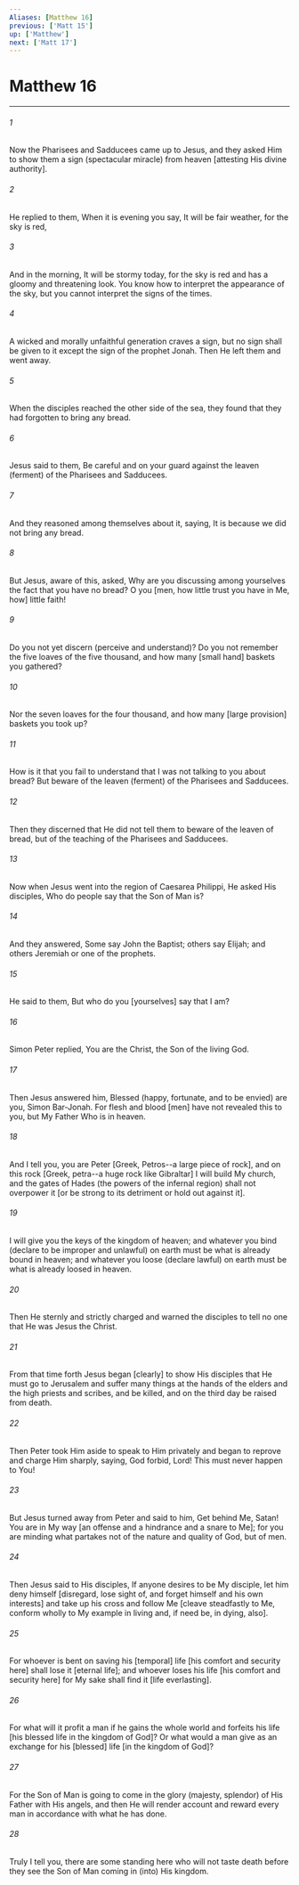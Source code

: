 ```yaml
---
Aliases: [Matthew 16]
previous: ['Matt 15']
up: ['Matthew']
next: ['Matt 17']
---
```

# Matthew 16

***














###### 1 






Now the Pharisees and Sadducees came up to Jesus, and they asked Him to show them a sign (spectacular miracle) from heaven [attesting His divine authority]. 













###### 2 






He replied to them, When it is evening you say, It will be fair weather, for the sky is red, 













###### 3 






And in the morning, It will be stormy today, for the sky is red and has a gloomy and threatening look. You know how to interpret the appearance of the sky, but you cannot interpret the signs of the times. 













###### 4 






A wicked and morally unfaithful generation craves a sign, but no sign shall be given to it except the sign of the prophet Jonah. Then He left them and went away. 













###### 5 






When the disciples reached the other side of the sea, they found that they had forgotten to bring any bread. 













###### 6 






Jesus said to them, Be careful and on your guard against the leaven (ferment) of the Pharisees and Sadducees. 













###### 7 






And they reasoned among themselves about it, saying, It is because we did not bring any bread. 













###### 8 






But Jesus, aware of this, asked, Why are you discussing among yourselves the fact that you have no bread? O you [men, how little trust you have in Me, how] little faith! 













###### 9 






Do you not yet discern (perceive and understand)? Do you not remember the five loaves of the five thousand, and how many [small hand] baskets you gathered? 













###### 10 






Nor the seven loaves for the four thousand, and how many [large provision] baskets you took up? 













###### 11 






How is it that you fail to understand that I was not talking to you about bread? But beware of the leaven (ferment) of the Pharisees and Sadducees. 













###### 12 






Then they discerned that He did not tell them to beware of the leaven of bread, but of the teaching of the Pharisees and Sadducees. 













###### 13 






Now when Jesus went into the region of Caesarea Philippi, He asked His disciples, Who do people say that the Son of Man is? 













###### 14 






And they answered, Some say John the Baptist; others say Elijah; and others Jeremiah or one of the prophets. 













###### 15 






He said to them, But who do you [yourselves] say that I am? 













###### 16 






Simon Peter replied, You are the Christ, the Son of the living God. 













###### 17 






Then Jesus answered him, Blessed (happy, fortunate, and to be envied) are you, Simon Bar-Jonah. For flesh and blood [men] have not revealed this to you, but My Father Who is in heaven. 













###### 18 






And I tell you, you are Peter [Greek, Petros--a large piece of rock], and on this rock [Greek, petra--a huge rock like Gibraltar] I will build My church, and the gates of Hades (the powers of the infernal region) shall not overpower it [or be strong to its detriment or hold out against it]. 













###### 19 






I will give you the keys of the kingdom of heaven; and whatever you bind (declare to be improper and unlawful) on earth must be what is already bound in heaven; and whatever you loose (declare lawful) on earth must be what is already loosed in heaven. 













###### 20 






Then He sternly and strictly charged and warned the disciples to tell no one that He was Jesus the Christ. 













###### 21 






From that time forth Jesus began [clearly] to show His disciples that He must go to Jerusalem and suffer many things at the hands of the elders and the high priests and scribes, and be killed, and on the third day be raised from death. 













###### 22 






Then Peter took Him aside to speak to Him privately and began to reprove and charge Him sharply, saying, God forbid, Lord! This must never happen to You! 













###### 23 






But Jesus turned away from Peter and said to him, Get behind Me, Satan! You are in My way [an offense and a hindrance and a snare to Me]; for you are minding what partakes not of the nature and quality of God, but of men. 













###### 24 






Then Jesus said to His disciples, If anyone desires to be My disciple, let him deny himself [disregard, lose sight of, and forget himself and his own interests] and take up his cross and follow Me [cleave steadfastly to Me, conform wholly to My example in living and, if need be, in dying, also]. 













###### 25 






For whoever is bent on saving his [temporal] life [his comfort and security here] shall lose it [eternal life]; and whoever loses his life [his comfort and security here] for My sake shall find it [life everlasting]. 













###### 26 






For what will it profit a man if he gains the whole world and forfeits his life [his blessed life in the kingdom of God]? Or what would a man give as an exchange for his [blessed] life [in the kingdom of God]? 













###### 27 






For the Son of Man is going to come in the glory (majesty, splendor) of His Father with His angels, and then He will render account and reward every man in accordance with what he has done. 













###### 28 






Truly I tell you, there are some standing here who will not taste death before they see the Son of Man coming in (into) His kingdom.
